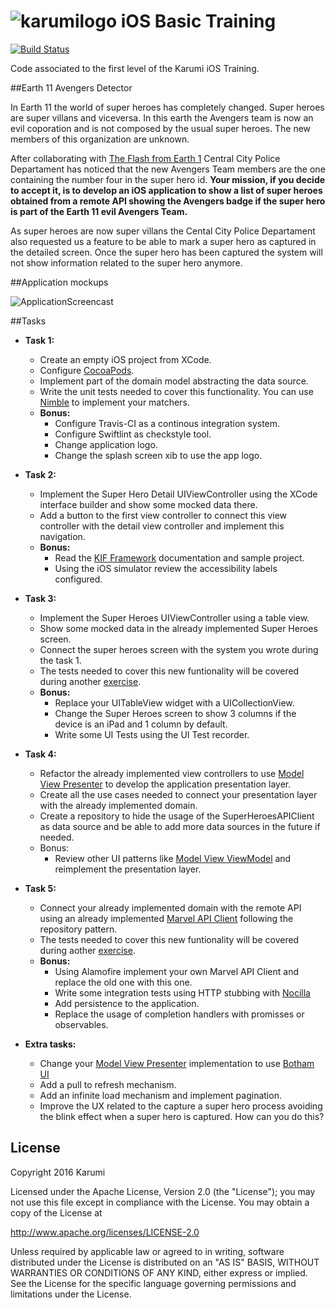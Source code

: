 # ![karumilogo] iOS Basic Training 
[![Build Status](https://travis-ci.com/Karumi/iOSBasicTraining.svg?token=Kb2RqPaWxFZ8XPxpqvqz&branch=master)](https://travis-ci.com/Karumi/iOSBasicTraining)

Code associated to the first level of the Karumi iOS Training.

##Earth 11 Avengers Detector

In Earth 11 the world of super heroes has completely changed. Super heroes are super villans and viceversa. In this earth the Avengers team is now an evil coporation and is not composed by the usual super heroes. The new members of this organization are unknown.

After collaborating with [The Flash from Earth 1][flash] Central City Police Departament has noticed that the new Avengers Team members are the one containing the number four in the super hero id. **Your mission, if you decide to accept it, is to develop an iOS application to show a list of super heroes obtained from a remote API showing the Avengers badge if the super hero is part of the Earth 11 evil Avengers Team.**

As super heroes are now super villans the Cental City Police Departament also requested us a feature to be able to mark a super hero as captured in the detailed screen. Once the super hero has been captured the system will not show information related to the super hero anymore.

##Application mockups

![ApplicationScreencast][applicationScreencast]

##Tasks

* **Task 1:**
    * Create an empty iOS project from XCode.
    * Configure [CocoaPods][cocoapods].
    * Implement part of the domain model abstracting the data source.
    * Write the unit tests needed to cover this functionality. You can use [Nimble][nimble] to implement your matchers.
    * **Bonus:**
    	* Configure Travis-CI as a continous integration system.
    	* Configure Swiftlint as checkstyle tool.
    	* Change application logo.
    	* Change the splash screen xib to use the app logo.

* **Task 2:**
 	* Implement the Super Hero Detail UIViewController using the XCode interface builder and show some mocked data there.
    * Add a button to the first view controller to connect this view controller with the detail view controller and implement this navigation.
 	* **Bonus:**
 		* Read the [KIF Framework][kif] documentation and sample project.
 		* Using the iOS simulator review the accessibility labels configured.

* **Task 3:**
	* Implement the Super Heroes UIViewController using a table view.
	* Show some mocked data in the already implemented Super Heroes screen.
	* Connect the super heroes screen with the system you wrote during the task 1.
	* The tests needed to cover this new funtionality will be covered during another [exercise][kataSuperHeroes].
	* **Bonus:**
		* Replace your UITableView widget with a UICollectionView.
		* Change the Super Heroes screen to show 3 columns if the device is an iPad and 1 column by default.
		* Write some UI Tests using the UI Test recorder.

* **Task 4:**
	* Refactor the already implemented view controllers to use [Model View Presenter][mvp] to develop the application presentation layer.
	* Create all the use cases needed to connect your presentation layer with the already implemented domain.
    * Create a repository to hide the usage of the SuperHeroesAPIClient as data source and be able to add more data sources in the future if needed.
	* Bonus:
		* Review other UI patterns like [Model View ViewModel][mvvm] and reimplement the presentation layer.

* **Task 5:**
	* Connect your already implemented domain with the remote API using an already implemented [Marvel API Client][marvelApiClient] following the repository pattern.
	* The tests needed to cover this new funtionality will be covered during aother [exercise][kataTodoAPIClient].
	* **Bonus:**
		* Using Alamofire implement your own Marvel API Client and replace the old one with this one.
		* Write some integration tests using HTTP stubbing with [Nocilla][nocilla] 
		* Add persistence to the application.
		* Replace the usage of completion handlers with promisses or observables.

* **Extra tasks:**

    * Change your [Model View Presenter][mvp] implementation to use [Botham UI][bothamUI]
    * Add a pull to refresh mechanism.
    * Add an infinite load mechanism and implement pagination.
    * Improve the UX related to the capture a super hero process avoiding the blink effect when a super hero is captured. How can you do this?

License
-------

Copyright 2016 Karumi

Licensed under the Apache License, Version 2.0 (the "License");
you may not use this file except in compliance with the License.
You may obtain a copy of the License at

http://www.apache.org/licenses/LICENSE-2.0

Unless required by applicable law or agreed to in writing, software
distributed under the License is distributed on an "AS IS" BASIS,
WITHOUT WARRANTIES OR CONDITIONS OF ANY KIND, either express or implied.
See the License for the specific language governing permissions and
limitations under the License.

[karumilogo]: https://cloud.githubusercontent.com/assets/858090/11626547/e5a1dc66-9ce3-11e5-908d-537e07e82090.png


[karumilogo]: https://cloud.githubusercontent.com/assets/858090/11626547/e5a1dc66-9ce3-11e5-908d-537e07e82090.png
[applicationScreencast]: ./art/applicationScreencast.gif
[cocoapods]: https://guides.cocoapods.org/using/getting-started.html
[kif]: https://github.com/kif-framework/KIF
[nimble]: https://github.com/Quick/Nimble
[mvp]: https://en.wikipedia.org/wiki/Model%E2%80%93view%E2%80%93presenter
[marvelApiClient]: https://github.com/Karumi/MarvelApiClient
[mvvm]: https://en.wikipedia.org/wiki/Model%E2%80%93view%E2%80%93viewmodel
[flash]: https://en.wikipedia.org/wiki/Flash_(comics)
[kataSuperHeroes]: https://github.com/Karumi/KataSuperHeroesIOS/
[nocilla]: https://github.com/luisobo/Nocilla
[kataTodoAPIClient]: https://github.com/Karumi/KataTODOApiClientIOS
[bothamUI]: https://github.com/Karumi/BothamUI/